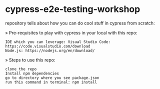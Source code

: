 # cypress-e2e-testing-workshop

repository tells about how you can do cool stuff in cypress from scratch:

» Pre-requisites to play with cypress in your local with this repo:

    IDE which you can leverage: Visual Studio Code: https://code.visualstudio.com/download
    Node.js: https://nodejs.org/en/download/

» Steps to use this repo:

    clone the repo
    Install npm dependencies 
    go to directory where you see package.json 
    run this command in terminal: npm install
